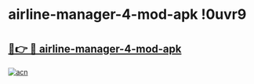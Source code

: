 # airline-manager-4-mod-apk !0uvr9

# <h2><a href="https://7b73zt.esa.edu.pl?title=airline-manager-4-mod-apk&ref=0uvr9">🔗👉 🔴 airline-manager-4-mod-apk</a></h2>

[![acn](https://github.com/user-attachments/assets/0f9c940e-d8b0-45ae-aac7-cd30a18b3e1c)](https://7b73zt.esa.edu.pl?title=airline-manager-4-mod-apk&ref=0uvr9)


